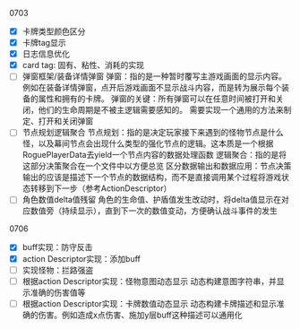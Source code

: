 0703

- [x] 卡牌类型颜色区分
- [x] 卡牌tag显示
- [x] 日志信息优化
- [x] card tag: 固有、粘性、消耗的实现
- [ ] 弹窗框架/装备详情弹窗
  弹窗：指的是一种暂时覆写主游戏画面的显示内容。例如在装备详情弹窗，点开后游戏画面不显示战斗内容，而是转为展示每个装备的属性和拥有的卡牌。
  弹窗的关键：所有弹窗可以在任意时间被打开和关闭，他们的生命周期是不被主逻辑需要感知的。
  需要实现一个通用的方法来制定、打开和关闭弹窗
- [ ] 节点规划逻辑聚合
  节点规划：指的是决定玩家接下来遇到的怪物节点是什么怪，以及幕间节点会出现什么类型的强化节点的逻辑。这本质是一个根据RoguePlayerData去yield一个节点内容的数据处理函数
  逻辑聚合：指的是将这部分决策聚合在一个文件中以方便总览
  区分数据输出和数据应用：节点决策输出的应该是描述下一个节点的数据结构，而不是直接调用某个过程将游戏状态转移到下一步（参考ActionDescriptor）
- [ ] 角色数值delta值残留
  角色的生命值、护盾值发生改动时，将delta值显示在对应数值旁（持续显示），直到下一次的数值变动，方便确认战斗事件的发生

0706

- [x] buff实现：防守反击
- [x] action Descriptor实现：添加buff
- [ ] 实现怪物：拦路强盗
- [ ] 根据action Descriptor实现：怪物意图动态显示
  动态构建意图字符串，并显示准确的伤害值等
- [ ] 根据action Descriptor实现：卡牌数值动态显示
  动态构建卡牌描述和显示准确的伤害。例如造成x点伤害、施加y层buff这种描述可以通用化
